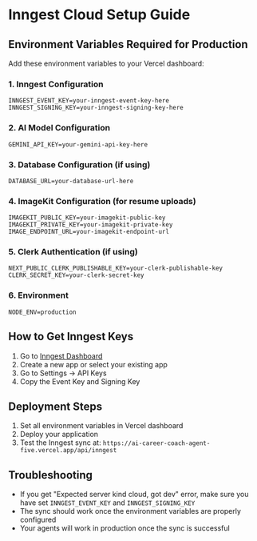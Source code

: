 # Inngest Cloud Setup Guide

## Environment Variables Required for Production

Add these environment variables to your Vercel dashboard:

### 1. Inngest Configuration
```env
INNGEST_EVENT_KEY=your-inngest-event-key-here
INNGEST_SIGNING_KEY=your-inngest-signing-key-here
```

### 2. AI Model Configuration
```env
GEMINI_API_KEY=your-gemini-api-key-here
```

### 3. Database Configuration (if using)
```env
DATABASE_URL=your-database-url-here
```

### 4. ImageKit Configuration (for resume uploads)
```env
IMAGEKIT_PUBLIC_KEY=your-imagekit-public-key
IMAGEKIT_PRIVATE_KEY=your-imagekit-private-key
IMAGE_ENDPOINT_URL=your-imagekit-endpoint-url
```

### 5. Clerk Authentication (if using)
```env
NEXT_PUBLIC_CLERK_PUBLISHABLE_KEY=your-clerk-publishable-key
CLERK_SECRET_KEY=your-clerk-secret-key
```

### 6. Environment
```env
NODE_ENV=production
```

## How to Get Inngest Keys

1. Go to [Inngest Dashboard](https://app.inngest.com)
2. Create a new app or select your existing app
3. Go to Settings → API Keys
4. Copy the Event Key and Signing Key

## Deployment Steps

1. Set all environment variables in Vercel dashboard
2. Deploy your application
3. Test the Inngest sync at: `https://ai-career-coach-agent-five.vercel.app/api/inngest`

## Troubleshooting

- If you get "Expected server kind cloud, got dev" error, make sure you have set `INNGEST_EVENT_KEY` and `INNGEST_SIGNING_KEY`
- The sync should work once the environment variables are properly configured
- Your agents will work in production once the sync is successful
